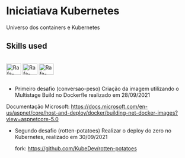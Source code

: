 # Iniciatiava Kubernetes

Universo dos containers e Kubernetes

## Skills used
  
<div style="display: inline_block"><br>
  <img align="center" alt="Rafa-Linux" height="30" width="40" src="https://cdn.jsdelivr.net/gh/devicons/devicon/icons/linux/linux-original.svg" />
  <img align="center" alt="Rafa-Docker" height="30" width="40" src="https://cdn.jsdelivr.net/gh/devicons/devicon/icons/docker/docker-original-wordmark.svg" />
  <img align="center" alt="Rafa-Kubernetes" height="30" width="40" src="https://cdn.jsdelivr.net/gh/devicons/devicon/icons/kubernetes/kubernetes-plain.svg" />
</div>

##

- Primeiro desafio (conversao-peso) Criação da imagem utilizando o Multistage Build no Dockerfle realizado em 28/09/2021

 Documentação Microsoft: https://docs.microsoft.com/en-us/aspnet/core/host-and-deploy/docker/building-net-docker-images?view=aspnetcore-5.0
 
- Segundo desafio (rotten-potatoes) Realizar o deploy do zero no Kubernetes, realizado em 30/09/2021

  fork: https://github.com/KubeDev/rotten-potatoes




  
